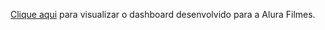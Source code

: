 [Clique aqui](https://app.powerbi.com/view?r=eyJrIjoiNmI2Mzc3OWQtNmY2ZS00NGE0LWE1YzEtNGUyYWZjZWFlOTYwIiwidCI6IjkxODA4YmQwLTVjNmEtNDlkZi05M2RmLWZiNmE3NDBmNTk0ZCIsImMiOjh9&pageName=ReportSectiona6afd232a1b13d3420ce) para visualizar o dashboard desenvolvido para a Alura Filmes.
